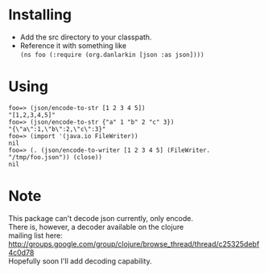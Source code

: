 # Installing #

* Add the src directory to your classpath.
* Reference it with something like  
  `(ns foo (:require (org.danlarkin [json :as json])))`

# Using #

    foo=> (json/encode-to-str [1 2 3 4 5])
    "[1,2,3,4,5]"
    foo=> (json/encode-to-str {"a" 1 "b" 2 "c" 3})
    "{\"a\":1,\"b\":2,\"c\":3}"
    foo=> (import '(java.io FileWriter))
    nil
    foo=> (. (json/encode-to-writer [1 2 3 4 5] (FileWriter. "/tmp/foo.json")) (close))
    nil

# Note #

This package can't decode json currently, only encode.  
There is, however, a decoder available on the clojure  
mailing list here:
http://groups.google.com/group/clojure/browse_thread/thread/c25325debf4c0d78  
Hopefully soon I'll add decoding capability.